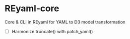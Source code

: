# REyaml-core
 Core & CLI in REyaml for YAML to D3 model transformation
 - [ ] Harmonize truncate() with patch_yaml()
